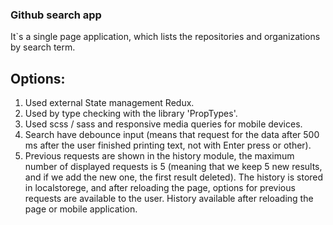 ### Github search app

It`s a single page application,
which lists the repositories and organizations by search term.

## Options:

1. Used external State management Redux.
2. Used by type checking with the library 'PropTypes'.
3. Used scss / sass and responsive media queries for mobile devices.
4. Search have debounce input (means that request for the data after 500 ms after the user finished printing text, not with Enter press or other).
5. Previous requests are shown in the history module, the maximum number of displayed requests is 5 (meaning that we keep 5 new results, and if we add the new one, the first result deleted). The history is stored in localstorege, and after reloading the page, options for previous requests are available to the user. History available after reloading the page or mobile application.
